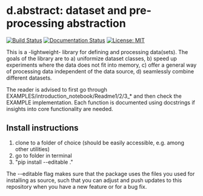 d.abstract: dataset and pre-processing abstraction
==================================================

[![Build Status](https://travis-ci.org/KULeuvenADVISE/dabstract.svg?branch=master)](https://travis-ci.org/KULeuvenADVISE/dabstract)
[![Documentation Status](https://readthedocs.org/projects/dabstract/badge/?version=latest)](https://dabstract.readthedocs.io/en/latest/?badge=latest)
[![License: MIT](https://img.shields.io/badge/License-MIT-blue.svg)](https://github.com/KULeuvenADVISE/dabstract/blob/master/LICENSE)

This is a -lightweight- library for defining and processing data(sets). The goals of the library are to a) uniformize dataset classes, b) speed up experiments where the data does not fit into memory, c) offer a general way of processing data independent of the data source, d) seamlessly combine different datasets.
 
The reader is advised to first go through EXAMPLES/introduction_notebook/Readme1/2/3_* and then check the EXAMPLE implementation.
Each function is documented using docstrings if insights into core functionality are needed.

## Install instructions
1) clone to a folder of choice (should be easily accessible, e.g. among other utilities)
2) go to folder in terminal
3) "pip install --editable ."

The --editable flag makes sure that the package uses the files you used for installing as source, such that you can adjust and push updates to this repository when you have a new feature or for a bug fix.

